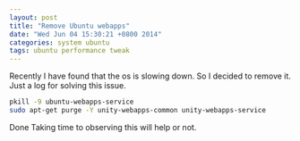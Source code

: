 ```yaml
---
layout: post
title: "Remove Ubuntu webapps"
date: "Wed Jun 04 15:30:21 +0800 2014"
categories: system ubuntu
tags: ubuntu performance tweak
---
```


Recently I have found that the os is slowing down.
So I decided to remove it.
Just a log for solving this issue.

```bash
pkill -9 ubuntu-webapps-service
sudo apt-get purge -Y unity-webapps-common unity-webapps-service
```

Done
Taking time to observing this will help or not.

